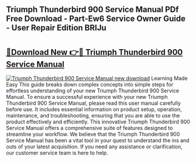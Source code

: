 ## Triumph Thunderbird 900 Service Manual PDf Free Download - Part-Ew6 Service Owner Guide - User Repair Edition BRIJu

# <h2><a href="http://cf22843.oget.top/?id=Triumph+Thunderbird+900+Service+Manual">🔗Download New 👉🔴 Triumph Thunderbird 900 Service Manual</a></h2>

[![Triumph Thunderbird 900 Service Manual new download](https://i.imgur.com/5g1atiW.png)](http://cf22843.oget.top/?id=Triumph+Thunderbird+900+Service+Manual)
Learning Made Easy This guide breaks down complex concepts into simple steps for effortless understanding of your new Triumph Thunderbird 900 Service Manual. To ensure a successful experience with your new Triumph Thunderbird 900 Service Manual, please read this user manual carefully before use. It includes essential information on product setup, operation, maintenance, and troubleshooting, ensuring that you are able to use the product effectively and efficiently. This innovative Triumph Thunderbird 900 Service Manual offers a comprehensive suite of features designed to streamline your workflow. We believe that the Triumph Thunderbird 900 Service Manual has been a vital tool in your quest to understand the ins and outs of your latest acquisition. If you need any assistance or clarification, our customer service team is here to help.

